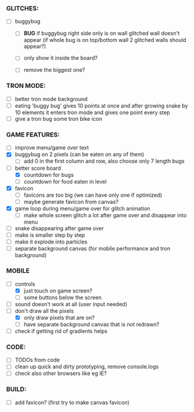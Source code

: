 ### GLITCHES:

- [ ] buggybug
  - [ ] **BUG** if buggybug right side only is on wall glitched wall doesn't appear (if whole bug is on top/bottom wall 2 glitched walls should appear?)
  - [ ] only show it inside the board?
  - [ ] remove the biggest one?


### TRON MODE:

- [ ] better tron mode background
- [ ] eating 'buggy bug' gives 10 points at once and after growing snake by 10 elements it enters tron mode and gives one point every step
- [ ] give a tron bug some tron bike icon

### GAME FEATURES:

- [ ] improve menu/game over text
- [x] buggybug on 2 pixels (can be eaten on any of them)
  - [ ] add 0 in the first column and row, also choose only 7 length bugs
- [ ] better score board
  - [x] countdown for bugs
  - [ ] countdown for food eaten in level
- [x] favicon
  - [ ] favicons are too big (we can have only one if optimized)
  - [ ] maybe generate favicon from canvas?
- [x] game loop during menu/game over for glitch animation
  - [ ] make whole screen glitch a lot after game over and disappear into menu
- [ ] snake disappearing after game over
 - [ ] make is smaller step by step
 - [ ] make it explode into particles
- [ ] separate background canvas (for mobile performance and tron background)

### MOBILE

- [ ] controls
  - [x] just touch on game screen?
  - [ ] some buttons below the screen
- [ ] sound doesn't work at all (user input needed)
- [ ] don't draw all the pixels
  - [x] only draw pixels that are on?
  - [ ] have separate background canvas that is not redrawn?
- [ ] check if getting rid of gradients helps

### CODE:

- [ ] TODOs from code
- [ ] clean up quick and dirty prototyping, remove console.logs
- [ ] check also other browsers like eg IE?

### BUILD:

- [ ] add favicon? (first try to make canvas favicon)

